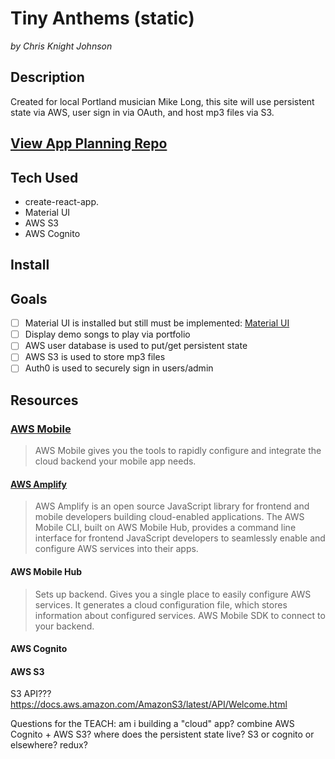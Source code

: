 # Tiny Anthems (static)
*by Chris Knight Johnson*
## Description
Created for local Portland musician Mike Long, this site will use persistent state via AWS, user sign in via OAuth, and host mp3 files via S3.

## [View App Planning Repo](https://github.com/ckjpdx/tiny-anthems-planning)
## Tech Used
* create-react-app.
* Material UI
* AWS S3
* AWS Cognito

## Install


## Goals
- [ ] Material UI is installed but still must be implemented: [Material UI](https://www.npmjs.com/package/material-ui)
- [ ] Display demo songs to play via portfolio
- [ ] AWS user database is used to put/get persistent state
- [ ] AWS S3 is used to store mp3 files
- [ ] Auth0 is used to securely sign in users/admin

## Resources

### [AWS Mobile](https://aws.amazon.com/mobile/)
> AWS Mobile gives you the tools to rapidly configure and integrate the cloud backend your mobile app needs.

#### [AWS Amplify](https://github.com/aws/aws-amplify)
> AWS Amplify is an open source JavaScript library for frontend and mobile developers building cloud-enabled applications. The AWS Mobile CLI, built on AWS Mobile Hub, provides a command line interface for frontend JavaScript developers to seamlessly enable and configure AWS services into their apps.

#### AWS Mobile Hub
> Sets up backend. Gives you a single place to easily configure AWS services. It generates a cloud configuration file, which stores information about configured services. AWS Mobile SDK to connect to your backend.

#### AWS Cognito

#### AWS S3

S3 API??? https://docs.aws.amazon.com/AmazonS3/latest/API/Welcome.html

Questions for the TEACH:
am i building a "cloud" app?
combine AWS Cognito + AWS S3?
where does the persistent state live? S3 or cognito or elsewhere?
redux?
